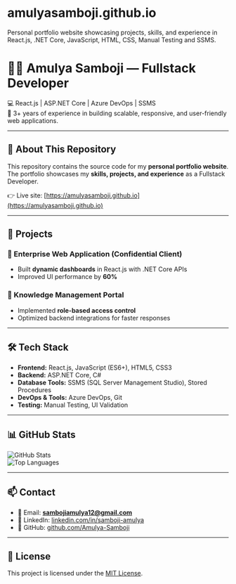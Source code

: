 # amulyasamboji.github.io
Personal portfolio website showcasing projects, skills, and experience in React.js, .NET Core, JavaScript, HTML,  CSS, Manual Testing and SSMS.

# 👩‍💻 Amulya Samboji — Fullstack Developer

💻 React.js | ASP.NET Core | Azure DevOps | SSMS  
🌟 3+ years of experience in building scalable, responsive, and user-friendly web applications.  

---

## 🚀 About This Repository
This repository contains the source code for my **personal portfolio website**.  
The portfolio showcases my **skills, projects, and experience** as a Fullstack Developer.  

👉 Live site: [https://amulyasamboji.github.io](https://amulyasamboji.github.io)  

---

## 💼 Projects

### 🔹 Enterprise Web Application (Confidential Client)
- Built **dynamic dashboards** in React.js with .NET Core APIs  
- Improved UI performance by **60%**  

### 🔹 Knowledge Management Portal
- Implemented **role-based access control**  
- Optimized backend integrations for faster responses  

---

## 🛠 Tech Stack
- **Frontend:** React.js, JavaScript (ES6+), HTML5, CSS3  
- **Backend:** ASP.NET Core, C#  
- **Database Tools:** SSMS (SQL Server Management Studio), Stored Procedures  
- **DevOps & Tools:** Azure DevOps, Git  
- **Testing:** Manual Testing, UI Validation  

---

## 📊 GitHub Stats
![GitHub Stats](https://github-readme-stats.vercel.app/api?username=Amulya-Samboji&show_icons=true&theme=tokyonight)  
![Top Languages](https://github-readme-stats.vercel.app/api/top-langs/?username=Amulya-Samboji&layout=compact&theme=tokyonight)  

---

## 📫 Contact
- 📧 Email: **sambojiamulya12@gmail.com**  
- 💼 LinkedIn: [linkedin.com/in/samboji-amulya](https://linkedin.com/in/samboji-amulya)  
- 🔗 GitHub: [github.com/Amulya-Samboji](https://github.com/Amulya-Samboji)  

---

## 📄 License
This project is licensed under the [MIT License](LICENSE).
